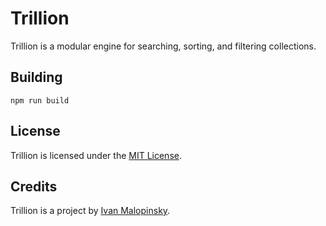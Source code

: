 # Trillion

Trillion is a modular engine for searching, sorting, and filtering collections.

## Building

```
npm run build
```

## License

Trillion is licensed under the [MIT License](http://opensource.org/licenses/MIT).

## Credits

Trillion is a project by [Ivan Malopinsky](http://imsky.co).